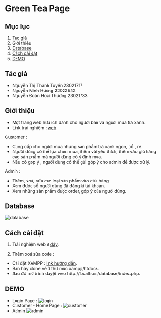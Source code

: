
# Green Tea Page
## Mục lục

1. [Tác giả](#tác-giả)
2. [Giới thiệu](#giới-thiệu)
3. [Database](#database)
4. [Cách cài đặt](#cách-cài-đặt)
5. [DEMO](#demo)

## Tác giả

- Nguyễn Thị Thanh Tuyền 23021717
- Nguyễn Minh Hường 22022542
- Nguyễn Đoàn Hoài Thương 23021733

## Giới thiệu

- Một trang web hữu ích dành cho người bán và người mua trà xanh.
- Link trải nghiệm : [web](http://greeaantea.greenteawebsite.great-site.net/)

Customer : 
- Cung cấp cho người mua nhưng sản phẩm trà xanh ngon, bổ , rẻ.
- Người dùng có thể lựa chọn mua, thêm vài yêu thích, thêm vào giỏ hàng các sản phẩm mà người dùng có ý định mua.
- Nếu có góp ý , người dùng có thể gửi góp ý cho admin để được xử lý.

Admin :
- Thêm, xoá, sửa các loại sản phẩm vào cửa hàng.
- Xem được số người dùng đã đăng kí tài khoản.
- Xem những sản phẩm được order, góp ý của người dùng.

## Database
![database](https://drive.google.com/uc?id=1_u0UFAdwv-HmxZL_3jj60AtBOJ0MRLxj)

## Cách cài đặt

1. Trải nghiệm web ở [đây](http://greeaantea.greenteawebsite.great-site.net/).
   
2. Thêm xoá sửa code :
- Cài đặt XAMPP : [link hướng dẫn](https://www.youtube.com/watch?v=IIKOHBi3SU8&list=PLyxSzL3F7487f2BrlHKg87WlUEennWOKu).
- Bạn hãy clone về ở thư mục xampp/htdocs.
- Sau đó mở trình duyệt web http://localhost/database/index.php.

## DEMO

- Login Page :
  ![login](https://drive.google.com/uc?id=15-i6JpdVBzMj6tI91uWBgYl67Wi6nxYi)
- Customer - Home Page :
  ![customer](https://drive.google.com/uc?id=1D0JQgI7nGbMCVkTLKescljEdrq3nnh_H)
- Admin
  ![admin](https://drive.google.com/uc?id=1aVMBvFvb4Q0UlfPsyiBQuAJs7PE3-GB9)
